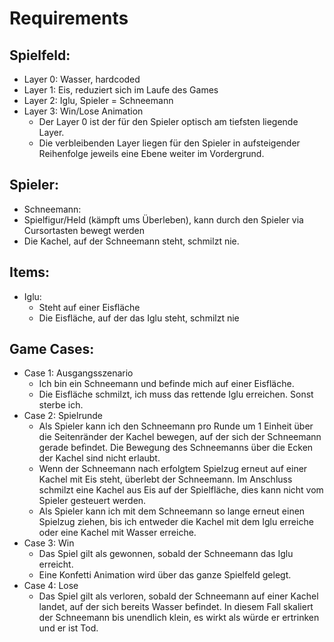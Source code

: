 # Requirements

## Spielfeld:
- Layer 0: Wasser, hardcoded
- Layer 1: Eis, reduziert sich im Laufe des Games
- Layer 2: Iglu, Spieler = Schneemann
- Layer 3: Win/Lose Animation
  - Der Layer 0 ist der für den Spieler optisch am tiefsten liegende Layer.
  - Die verbleibenden Layer liegen für den Spieler in aufsteigender Reihenfolge jeweils eine Ebene weiter im Vordergrund.

## Spieler:
-	Schneemann: 
  - Spielfigur/Held (kämpft ums Überleben), kann durch den Spieler via Cursortasten bewegt werden 
  - Die Kachel, auf der Schneemann steht, schmilzt nie.
 
## Items:
- Iglu:
  - Steht auf einer Eisfläche
  - Die Eisfläche, auf der das Iglu steht, schmilzt nie

## Game Cases:
- Case 1: Ausgangsszenario
  - Ich bin ein Schneemann und befinde mich auf einer Eisfläche.
  - Die Eisfläche schmilzt, ich muss das rettende Iglu erreichen. Sonst sterbe ich.
- Case 2: Spielrunde
  - Als Spieler kann ich den Schneemann pro Runde um 1 Einheit über die Seitenränder der Kachel bewegen, auf der sich der Schneemann gerade befindet. Die Bewegung des Schneemanns über die Ecken der Kachel sind nicht erlaubt. 
  - Wenn der Schneemann nach erfolgtem Spielzug erneut auf einer Kachel mit Eis steht, überlebt der Schneemann. Im Anschluss schmilzt eine Kachel aus Eis auf der Spielfläche, dies kann nicht vom Spieler gesteuert werden.
  - Als Spieler kann ich mit dem Schneemann so lange erneut einen Spielzug ziehen, bis ich entweder die Kachel mit dem Iglu erreiche oder eine Kachel mit Wasser erreiche.
- Case 3: Win
  -	Das Spiel gilt als gewonnen, sobald der Schneemann das Iglu erreicht.
  -	Eine Konfetti Animation wird über das ganze Spielfeld gelegt.
- Case 4: Lose
  - Das Spiel gilt als verloren, sobald der Schneemann auf einer Kachel landet, auf der sich bereits Wasser befindet. In diesem Fall skaliert der Schneemann bis unendlich klein, es wirkt als würde er ertrinken und er ist Tod.
